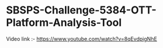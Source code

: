 # SBSPS-Challenge-5384-OTT-Platform-Analysis-Tool
Video link :- https://www.youtube.com/watch?v=8qEvdpigNhE
